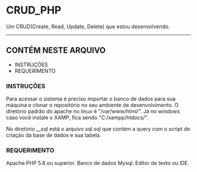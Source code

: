 # CRUD_PHP
Um CRUD(Create, Read, Update, Delete) que estou desenvolvendo.

---
## CONTÉM NESTE ARQUIVO
 
 * INSTRUÇÕES
 * REQUERIMENTO

### INSTRUÇÕES

Para acessar o sistema é preciso importar o banco de dados para sua máquina e clonar o repositório no seu ambiente de desenvolvimento. O diretório padrão do apache no linux é "/var/www/html/". Já no windows caso você instale o XAMP, fica sendo "C:/xampp/htdocs/".

No diretório __sql está o arquivo sql.sql que contém a query com o script de criação da base de dados e sua tabela.

### REQUERIMENTO
Apache
PHP 5.6 ou superior.
Banco de dados Mysql.
Editor de texto ou IDE.